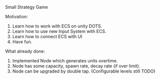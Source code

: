 ﻿Small Strategy Game

Motivation: 
1. Learn how to work with ECS on unity DOTS.
2. Learn how to use new Input System with ECS.
3. Learn how to connect ECS with UI 
4. Have fun.

What already done: 
1. Implemented Node which generates units overtime.
2. Node has some capacity, spawn rate, decay rate (if over limit).
3. Node can be upgraded by double tap. (Configurable levels still TODO)
